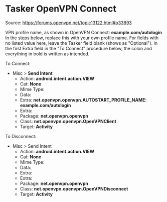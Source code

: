 # Tasker OpenVPN Connect

Source: <https://forums.openvpn.net/topic13122.html#p33893>

VPN profile name, as shown in OpenVPN Connect: **example.com/autologin**
In the steps below, replace this with your own profile name.
For fields with no listed value here, leave the Tasker field blank (shows as "Optional").
In the first Extra field in the "To Connect" procedure below, the colon and everything in bold is written as intended.

To Connect:

* Misc > **Send Intent**
    * Action: **android.intent.action.VIEW**
    * Cat: **None**
    * Mime Type:
    * Data:
    * Extra: **net.openvpn.openvpn.AUTOSTART_PROFILE_NAME: example.com/autologin**
    * Extra:
    * Package: **net.openvpn.openvpn**
    * Class: **net.openvpn.openvpn.OpenVPNClient**
    * Target: **Activity**

To Disconnect:

* Misc > Send Intent
    * Action: **android.intent.action.VIEW**
    * Cat: **None**
    * Mime Type:
    * Data:
    * Extra:
    * Extra:
    * Package: **net.openvpn.openvpn**
    * Class: **net.openvpn.openvpn.OpenVPNDisconnect**
    * Target: **Activity**